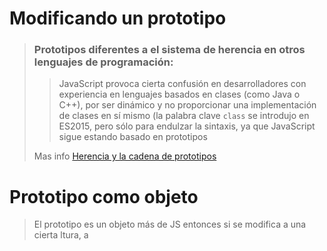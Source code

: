 # Modificando un prototipo
>### Prototipos diferentes a el sistema de herencia en otros lenguajes de programación:
>>JavaScript provoca cierta confusión en desarrolladores con experiencia en lenguajes basados en clases (como Java o C++), por ser dinámico y no proporcionar una implementación de clases en sí mismo (la palabra clave `class` se introdujo en ES2015, pero sólo para endulzar la sintaxis, ya que JavaScript sigue estando basado en prototipos
>
>Mas info [Herencia y la cadena de prototipos](https://developer.mozilla.org/es/docs/Web/JavaScript/Herencia_y_la_cadena_de_protipos)

# Prototipo como objeto
>El prototipo es un objeto más de JS entonces si se modifica a una cierta ltura, a 